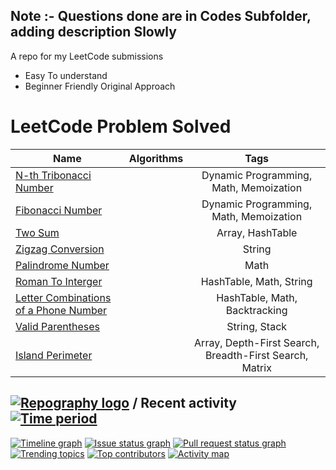 ## Note :- Questions done are in Codes Subfolder, adding description Slowly

 A repo for my LeetCode submissions
- Easy To understand 
- Beginner Friendly
Original Approach 

# LeetCode Problem Solved
| Name                | Algorithms | Tags |
| --------------------|:-----------|:----:|
|[N-th Tribonacci Number](https://leetcode.com/problems/n-th-tribonacci-number/)|  | Dynamic Programming, Math, Memoization
|[Fibonacci Number](https://leetcode.com/problems/fibonacci-number/)|  | Dynamic Programming, Math, Memoization
|[Two Sum](https://leetcode.com/problems/two-sum/)|  | Array, HashTable
|[Zigzag Conversion](https://leetcode.com/problems/zigzag-conversion/)|  | String
|[Palindrome Number](https://leetcode.com/problems/palindrome-number/)|  | Math
|[Roman To Interger](https://leetcode.com/problems/roman-to-integer/)|  | HashTable, Math, String
|[Letter Combinations of a Phone Number](https://leetcode.com/problems/letter-combinations-of-a-phone-number/)| | HashTable, Math, Backtracking
| [Valid Parentheses](https://leetcode.com/problems/valid-parentheses/)|  | String, Stack
| [Island Perimeter](https://leetcode.com/problems/island-perimeter/description/)|  | Array, Depth-First Search, Breadth-First Search, Matrix


## [![Repography logo](https://images.repography.com/logo.svg)](https://repography.com) / Recent activity [![Time period](https://images.repography.com/36265577/CursedSpiderBoi/leetcode/recent-activity/zL8Dcz_ak3ts61YcUCKK-MD8zNesvyBQvsApPqkzRKo/v_e_BcnYIqQWoqYpMlwUXdCd-E0YTUKSaxZ-Gjh0I2M_badge.svg)](https://repography.com)
[![Timeline graph](https://images.repography.com/36265577/CursedSpiderBoi/leetcode/recent-activity/zL8Dcz_ak3ts61YcUCKK-MD8zNesvyBQvsApPqkzRKo/v_e_BcnYIqQWoqYpMlwUXdCd-E0YTUKSaxZ-Gjh0I2M_timeline.svg)](https://github.com/CursedSpiderBoi/leetcode/commits)
[![Issue status graph](https://images.repography.com/36265577/CursedSpiderBoi/leetcode/recent-activity/zL8Dcz_ak3ts61YcUCKK-MD8zNesvyBQvsApPqkzRKo/v_e_BcnYIqQWoqYpMlwUXdCd-E0YTUKSaxZ-Gjh0I2M_issues.svg)](https://github.com/CursedSpiderBoi/leetcode/issues)
[![Pull request status graph](https://images.repography.com/36265577/CursedSpiderBoi/leetcode/recent-activity/zL8Dcz_ak3ts61YcUCKK-MD8zNesvyBQvsApPqkzRKo/v_e_BcnYIqQWoqYpMlwUXdCd-E0YTUKSaxZ-Gjh0I2M_prs.svg)](https://github.com/CursedSpiderBoi/leetcode/pulls)
[![Trending topics](https://images.repography.com/36265577/CursedSpiderBoi/leetcode/recent-activity/zL8Dcz_ak3ts61YcUCKK-MD8zNesvyBQvsApPqkzRKo/v_e_BcnYIqQWoqYpMlwUXdCd-E0YTUKSaxZ-Gjh0I2M_words.svg)](https://github.com/CursedSpiderBoi/leetcode/commits)
[![Top contributors](https://images.repography.com/36265577/CursedSpiderBoi/leetcode/recent-activity/zL8Dcz_ak3ts61YcUCKK-MD8zNesvyBQvsApPqkzRKo/v_e_BcnYIqQWoqYpMlwUXdCd-E0YTUKSaxZ-Gjh0I2M_users.svg)](https://github.com/CursedSpiderBoi/leetcode/graphs/contributors)
[![Activity map](https://images.repography.com/36265577/CursedSpiderBoi/leetcode/recent-activity/zL8Dcz_ak3ts61YcUCKK-MD8zNesvyBQvsApPqkzRKo/v_e_BcnYIqQWoqYpMlwUXdCd-E0YTUKSaxZ-Gjh0I2M_map.svg)](https://github.com/CursedSpiderBoi/leetcode/commits)
